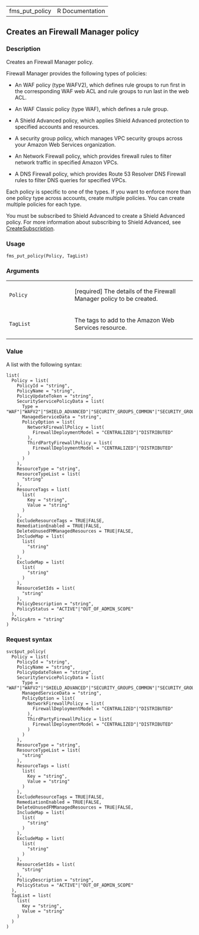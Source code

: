 <table style="width: 100%;">
<tbody>
<tr class="odd">
<td>fms_put_policy</td>
<td style="text-align: right;">R Documentation</td>
</tr>
</tbody>
</table>

## Creates an Firewall Manager policy

### Description

Creates an Firewall Manager policy.

Firewall Manager provides the following types of policies:

-   An WAF policy (type WAFV2), which defines rule groups to run first
    in the corresponding WAF web ACL and rule groups to run last in the
    web ACL.

-   An WAF Classic policy (type WAF), which defines a rule group.

-   A Shield Advanced policy, which applies Shield Advanced protection
    to specified accounts and resources.

-   A security group policy, which manages VPC security groups across
    your Amazon Web Services organization.

-   An Network Firewall policy, which provides firewall rules to filter
    network traffic in specified Amazon VPCs.

-   A DNS Firewall policy, which provides Route 53 Resolver DNS Firewall
    rules to filter DNS queries for specified VPCs.

Each policy is specific to one of the types. If you want to enforce more
than one policy type across accounts, create multiple policies. You can
create multiple policies for each type.

You must be subscribed to Shield Advanced to create a Shield Advanced
policy. For more information about subscribing to Shield Advanced, see
[CreateSubscription](https://docs.aws.amazon.com/waf/latest/DDOSAPIReference/API_CreateSubscription.html).

### Usage

    fms_put_policy(Policy, TagList)

### Arguments

<table>
<colgroup>
<col style="width: 35%" />
<col style="width: 65%" />
</colgroup>
<tbody>
<tr class="odd">
<td><code id="fms_put_policy_:_Policy">Policy</code></td>
<td><p>[required] The details of the Firewall Manager policy to be
created.</p></td>
</tr>
<tr class="even">
<td><code id="fms_put_policy_:_TagList">TagList</code></td>
<td><p>The tags to add to the Amazon Web Services resource.</p></td>
</tr>
</tbody>
</table>

### Value

A list with the following syntax:

    list(
      Policy = list(
        PolicyId = "string",
        PolicyName = "string",
        PolicyUpdateToken = "string",
        SecurityServicePolicyData = list(
          Type = "WAF"|"WAFV2"|"SHIELD_ADVANCED"|"SECURITY_GROUPS_COMMON"|"SECURITY_GROUPS_CONTENT_AUDIT"|"SECURITY_GROUPS_USAGE_AUDIT"|"NETWORK_FIREWALL"|"DNS_FIREWALL"|"THIRD_PARTY_FIREWALL"|"IMPORT_NETWORK_FIREWALL",
          ManagedServiceData = "string",
          PolicyOption = list(
            NetworkFirewallPolicy = list(
              FirewallDeploymentModel = "CENTRALIZED"|"DISTRIBUTED"
            ),
            ThirdPartyFirewallPolicy = list(
              FirewallDeploymentModel = "CENTRALIZED"|"DISTRIBUTED"
            )
          )
        ),
        ResourceType = "string",
        ResourceTypeList = list(
          "string"
        ),
        ResourceTags = list(
          list(
            Key = "string",
            Value = "string"
          )
        ),
        ExcludeResourceTags = TRUE|FALSE,
        RemediationEnabled = TRUE|FALSE,
        DeleteUnusedFMManagedResources = TRUE|FALSE,
        IncludeMap = list(
          list(
            "string"
          )
        ),
        ExcludeMap = list(
          list(
            "string"
          )
        ),
        ResourceSetIds = list(
          "string"
        ),
        PolicyDescription = "string",
        PolicyStatus = "ACTIVE"|"OUT_OF_ADMIN_SCOPE"
      ),
      PolicyArn = "string"
    )

### Request syntax

    svc$put_policy(
      Policy = list(
        PolicyId = "string",
        PolicyName = "string",
        PolicyUpdateToken = "string",
        SecurityServicePolicyData = list(
          Type = "WAF"|"WAFV2"|"SHIELD_ADVANCED"|"SECURITY_GROUPS_COMMON"|"SECURITY_GROUPS_CONTENT_AUDIT"|"SECURITY_GROUPS_USAGE_AUDIT"|"NETWORK_FIREWALL"|"DNS_FIREWALL"|"THIRD_PARTY_FIREWALL"|"IMPORT_NETWORK_FIREWALL",
          ManagedServiceData = "string",
          PolicyOption = list(
            NetworkFirewallPolicy = list(
              FirewallDeploymentModel = "CENTRALIZED"|"DISTRIBUTED"
            ),
            ThirdPartyFirewallPolicy = list(
              FirewallDeploymentModel = "CENTRALIZED"|"DISTRIBUTED"
            )
          )
        ),
        ResourceType = "string",
        ResourceTypeList = list(
          "string"
        ),
        ResourceTags = list(
          list(
            Key = "string",
            Value = "string"
          )
        ),
        ExcludeResourceTags = TRUE|FALSE,
        RemediationEnabled = TRUE|FALSE,
        DeleteUnusedFMManagedResources = TRUE|FALSE,
        IncludeMap = list(
          list(
            "string"
          )
        ),
        ExcludeMap = list(
          list(
            "string"
          )
        ),
        ResourceSetIds = list(
          "string"
        ),
        PolicyDescription = "string",
        PolicyStatus = "ACTIVE"|"OUT_OF_ADMIN_SCOPE"
      ),
      TagList = list(
        list(
          Key = "string",
          Value = "string"
        )
      )
    )

